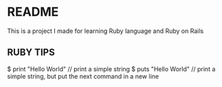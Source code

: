 # README

This is a project I made for learning Ruby language and Ruby on Rails 


## RUBY TIPS

$ print "Hello World"     //  print a simple string
$ puts "Hello World"      // print a simple string, but put the next command in a new line


